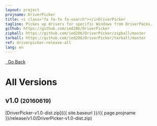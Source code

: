 ```yaml
---
layout: project
projname: DriverPicker
title: <i class="fa fa-fw fa-search"></i>DriverPicker
tagline: Pickes up drivers for specific Windows from DriverPacks.
github: https://github.com/ied206/DriverPicker
zipball: https://github.com/ied206/DriverPicker/zipball/master
tarball: https://github.com/ied206/DriverPicker/tarball/master
ref: driverpicker-release-all
lang: en
---
```


<a href="{{ site.baseurl }}/{{ page.projname }}" class="btn-dark"><i class="fa fa-fw fa-chevron-left"></i>&nbsp;&nbsp;Go Back</a>

# <i class="fa fa-fw fa-history"></i> All Versions

## v1.0 <small>(20160619)</small>
[DriverPicker-v1.0-dist.zip]({{ site.baseurl }}/{{ page.projname }}/release/v1.0/DriverPicker-v1.0-dist.zip)
